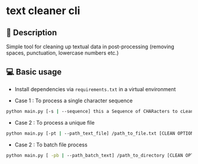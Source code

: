 # text cleaner cli


## :mag_right: Description

Simple tool for cleaning up textual data in post-processing (removing spaces, punctuation, lowercase numbers etc.)

## :computer: Basic usage

- Install dependencies via `requirements.txt` in a virtual environment

- Case 1 : To process a single character sequence
```bash
python main.py [-s | --sequence] this a Sequence of CHARacters to cLean ^^ [CLEAN OPTIONS=False|True]
```
- Case 2 : To process a unique file
```bash
python main.py [-pt | --path_text_file] /path_to_file.txt [CLEAN OPTIONS=False|True]
```
- Case 2 : To batch file process
```bash
python main.py [ -pb | --path_batch_text] /path_to_directory [CLEAN OPTIONS=False|True]
```

